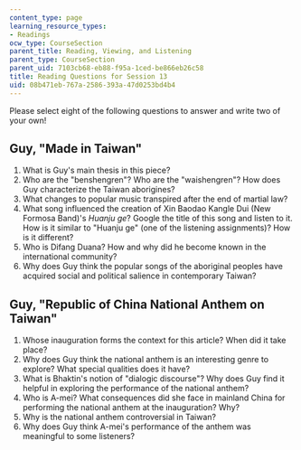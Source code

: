 ```yaml
---
content_type: page
learning_resource_types:
- Readings
ocw_type: CourseSection
parent_title: Reading, Viewing, and Listening
parent_type: CourseSection
parent_uid: 7103cb68-eb88-f95a-1ced-be866eb26c58
title: Reading Questions for Session 13
uid: 08b471eb-767a-2586-393a-47d0253bd4b4
---
```


Please select eight of the following questions to answer and write two of your own!

Guy, "Made in Taiwan"
---------------------

1.  What is Guy's main thesis in this piece?
2.  Who are the "benshengren"? Who are the "waishengren"? How does Guy characterize the Taiwan aborigines?
3.  What changes to popular music transpired after the end of martial law?
4.  What song influenced the creation of Xin Baodao Kangle Dui (New Formosa Band)'s _Huanju ge_? Google the title of this song and listen to it. How is it similar to "Huanju ge" (one of the listening assignments)? How is it different?
5.  Who is Difang Duana? How and why did he become known in the international community?
6.  Why does Guy think the popular songs of the aboriginal peoples have acquired social and political salience in contemporary Taiwan?

Guy, "Republic of China National Anthem on Taiwan"
--------------------------------------------------

1.  Whose inauguration forms the context for this article? When did it take place?
2.  Why does Guy think the national anthem is an interesting genre to explore? What special qualities does it have?
3.  What is Bhaktin's notion of "dialogic discourse"? Why does Guy find it helpful in exploring the performance of the national anthem?
4.  Who is A-mei? What consequences did she face in mainland China for performing the national anthem at the inauguration? Why?
5.  Why is the national anthem controversial in Taiwan?
6.  Why does Guy think A-mei's performance of the anthem was meaningful to some listeners?